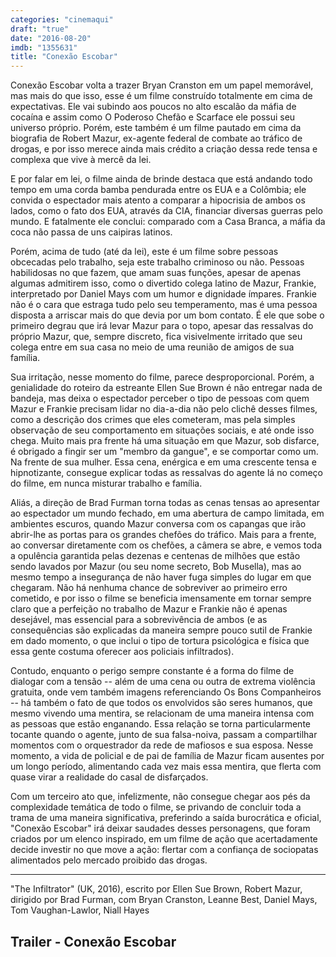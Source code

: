 ```yaml
---
categories: "cinemaqui"
draft: "true"
date: "2016-08-20"
imdb: "1355631"
title: "Conexão Escobar"
---
```

Conexão Escobar volta a trazer Bryan Cranston em um papel memorável, mas mais do que isso, esse é um filme construído totalmente em cima de expectativas. Ele vai subindo aos poucos no alto escalão da máfia de cocaína e assim como O Poderoso Chefão e Scarface ele possui seu universo próprio. Porém, este também é um filme pautado em cima da biografia de Robert Mazur, ex-agente federal de combate ao tráfico de drogas, e por isso merece ainda mais crédito a criação dessa rede tensa e complexa que vive à mercê da lei.

E por falar em lei, o filme ainda de brinde destaca que está andando todo tempo em uma corda bamba pendurada entre os EUA e a Colômbia; ele convida o espectador mais atento a comparar a hipocrisia de ambos os lados, como o fato dos EUA, através da CIA, financiar diversas guerras pelo mundo. E fatalmente ele conclui: comparado com a Casa Branca, a máfia da coca não passa de uns caipiras latinos.

Porém, acima de tudo (até da lei), este é um filme sobre pessoas obcecadas pelo trabalho, seja este trabalho criminoso ou não. Pessoas habilidosas no que fazem, que amam suas funções, apesar de apenas algumas admitirem isso, como o divertido colega latino de Mazur, Frankie, interpretado por Daniel Mays com um humor e dignidade ímpares. Frankie não é o cara que estraga tudo pelo seu temperamento, mas é uma pessoa disposta a arriscar mais do que devia por um bom contato. É ele que sobe o primeiro degrau que irá levar Mazur para o topo, apesar das ressalvas do próprio Mazur, que, sempre discreto, fica visivelmente irritado que seu colega entre em sua casa no meio de uma reunião de amigos de sua família.

Sua irritação, nesse momento do filme, parece desproporcional. Porém, a genialidade do roteiro da estreante Ellen Sue Brown é não entregar nada de bandeja, mas deixa o espectador perceber o tipo de pessoas com quem Mazur e Frankie precisam lidar no dia-a-dia não pelo clichê desses filmes, como a descrição dos crimes que eles cometeram, mas pela simples observação de seu comportamento em situações sociais, e até onde isso chega. Muito mais pra frente há uma situação em que Mazur, sob disfarce, é obrigado a fingir ser um "membro da gangue", e se comportar como um. Na frente de sua mulher. Essa cena, enérgica e em uma crescente tensa e hipnotizante, consegue explicar todas as ressalvas do agente lá no começo do filme, em nunca misturar trabalho e família.

Aliás, a direção de Brad Furman torna todas as cenas tensas ao apresentar ao espectador um mundo fechado, em uma abertura de campo limitada, em ambientes escuros, quando Mazur conversa com os capangas que irão abrir-lhe as portas para os grandes chefões do tráfico. Mais para a frente, ao conversar diretamente com os chefões, a câmera se abre, e vemos toda a opulência garantida pelas dezenas e centenas de milhões que estão sendo lavados por Mazur (ou seu nome secreto, Bob Musella), mas ao mesmo tempo a insegurança de não haver fuga simples do lugar em que chegaram. Não há nenhuma chance de sobreviver ao primeiro erro cometido, e por isso o filme se beneficia imensamente em tornar sempre claro que a perfeição no trabalho de Mazur e Frankie não é apenas desejável, mas essencial para a sobrevivência de ambos (e as consequências são explicadas da maneira sempre pouco sutil de Frankie em dado momento, o que inclui o tipo de tortura psicológica e física que essa gente costuma oferecer aos policiais infiltrados).

Contudo, enquanto o perigo sempre constante é a forma do filme de dialogar com a tensão -- além de uma cena ou outra de extrema violência gratuita, onde vem também imagens referenciando Os Bons Companheiros -- há também o fato de que todos os envolvidos são seres humanos, que mesmo vivendo uma mentira, se relacionam de uma maneira intensa com as pessoas que estão enganando. Essa relação se torna particularmente tocante quando o agente, junto de sua falsa-noiva, passam a compartilhar momentos com o orquestrador da rede de mafiosos e sua esposa. Nesse momento, a vida de policial e de pai de família de Mazur ficam ausentes por um longo período, alimentando cada vez mais essa mentira, que flerta com quase virar a realidade do casal de disfarçados.

Com um terceiro ato que, infelizmente, não consegue chegar aos pés da complexidade temática de todo o filme, se privando de concluir toda a trama de uma maneira significativa, preferindo a saída burocrática e oficial, "Conexão Escobar" irá deixar saudades desses personagens, que foram criados por um elenco inspirado, em um filme de ação que acertadamente decide investir no que move a ação: flertar com a confiança de sociopatas alimentados pelo mercado proibido das drogas.

<hr>"The Infiltrator" (UK, 2016), escrito por Ellen Sue Brown, Robert Mazur, dirigido por Brad Furman, com Bryan Cranston, Leanne Best, Daniel Mays, Tom Vaughan-Lawlor, Niall Hayes

<h2>Trailer - Conexão Escobar<h2>
